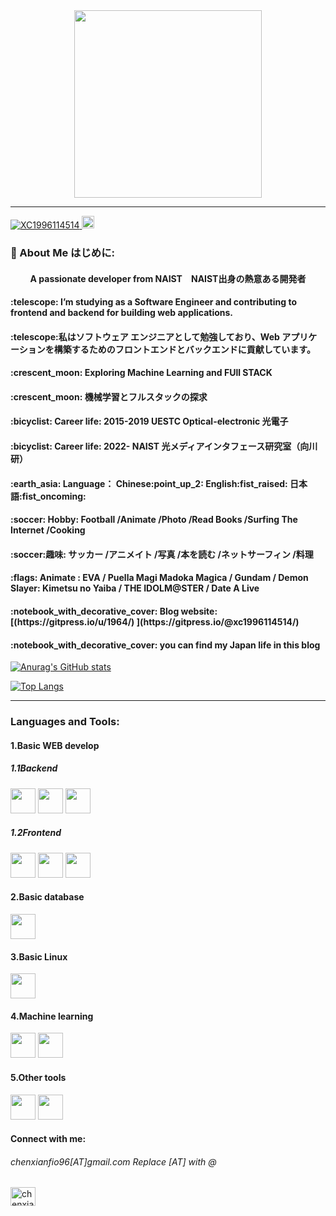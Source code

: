 

          

<!-- 参考网站 https://zenn.dev/yutakatay/articles/kirakira-github-profile-->


<div id="header" align="center">
  <img src="https://media.giphy.com/media/13VFATn4bxBCXm/giphy.gif" width="300"/>
</div>

****

<!-- 在需要进行分割的两行之间添加单独的一行内容：

****
img src="https://media.giphy.com/media/M9gbBd9nbDrOTu1Mqx/giphy.gif"
M9gbBd9nbDrOTu1Mqx 这一段换成
直接复制粘贴
<iframe src="https://giphy.com/embed/bre9Mgy3vkAO7WpwhK" width="480" height="265" frameBorder="0" class="giphy-embed" allowFullScreen></iframe><p><a href="https://giphy.com/gifs/swaps4-bre9Mgy3vkAO7WpwhK">via GIPHY</a></p>

 中的bre9Mgy3vkAO7WpwhK 换成你想要的图片的embed的后缀
 
--> 

<p align="left">
  <a href="https://github.com/XC1996114514/XC1996114514/">
    <img src="https://komarev.com/ghpvc/?username=XC1996114514&color=blueviolet&style=flat" alt="XC1996114514" />
  
   <a href="https://github.com/XC1996114514">
    <img height="20" src="https://img.shields.io/github/followers/XC1996114514?label=follow&logo=github&style=flat" />
  </a>   

    

    
  </p>

  <!--添加计数标签
https://github.com/antonkomarev/github-profile-views-counter   要改的改img后面加&
-->


  
  
### :mount_fuji: About Me はじめに:
  
<h4 align="middle">A passionate developer from NAIST　NAIST出身の熱意ある開発者　</h4>





<h4 align="left">:telescope: I’m studying as a Software Engineer and contributing to frontend and backend for building web applications.</h4>

<h4 align="left">:telescope:私はソフトウェア エンジニアとして勉強しており、Web アプリケーションを構築するためのフロントエンドとバックエンドに貢献しています。</h4>

<h4 align="left">:crescent_moon: Exploring Machine Learning and FUll STACK</h4>
<h4 align="left">:crescent_moon: 機械学習とフルスタックの探求</h4>
<h4 align="left">:bicyclist: Career life: 2015-2019 UESTC   Optical-electronic 光電子  </h4>

<h4 align="left">:bicyclist: Career life: 2022- NAIST 光メディアインタフェース研究室（向川研）  </h4>

<h4 align="left"> :earth_asia: Language： Chinese:point_up_2:  English:fist_raised:   日本語:fist_oncoming:　</h4>

<h4 align="left">:soccer: Hobby: Football /Animate /Photo /Read Books /Surfing The Internet /Cooking</h4>

<h4 align="left">:soccer:趣味: サッカー /アニメイト /写真 /本を読む /ネットサーフィン /料理 </h4>

<h4 align="left">:flags: Animate : EVA / Puella Magi Madoka Magica / Gundam / Demon Slayer: Kimetsu no Yaiba / THE IDOLM@STER / Date A Live</h4>

<h4 align="left">:notebook_with_decorative_cover: Blog website: [(https://gitpress.io/u/1964/)       ](https://gitpress.io/@xc1996114514/)</h4>

<h4 align="left">:notebook_with_decorative_cover:  you can find my Japan life in this blog </h4>


[![Anurag's GitHub stats](https://github-readme-stats.vercel.app/api?username=XC1996114514&show_icons=true&theme=cobalt
)](https://github.com/anuraghazra/github-readme-stats)



[![Top Langs](https://github-readme-stats.vercel.app/api/top-langs/?username=XC1996114514&exclude_repo=github-slideshow)](https://github.com/anuraghazra/github-readme-stats)



****
<h3 align="left">Languages and Tools:</h3>
<h4 align="left">1.Basic WEB develop</h4>

<h5 align="left">1.1Backend </h5>
<img src="https://cdn.jsdelivr.net/gh/devicons/devicon/icons/go/go-original-wordmark.svg" width="40" height="40" />
<img src="https://cdn.jsdelivr.net/gh/devicons/devicon/icons/cplusplus/cplusplus-plain.svg" width="40" height="40"/>
<img src="https://cdn.jsdelivr.net/gh/devicons/devicon/icons/java/java-original-wordmark.svg" width="40" height="40" />


                    
<h5 align="left">1.2Frontend</h5>  
 
<img src="https://cdn.jsdelivr.net/gh/devicons/devicon/icons/javascript/javascript-original.svg" width="40" height="40"/>
<img src="https://cdn.jsdelivr.net/gh/devicons/devicon/icons/css3/css3-original-wordmark.svg"  width="40" height="40" />
<img src="https://cdn.jsdelivr.net/gh/devicons/devicon/icons/html5/html5-plain-wordmark.svg"  width="40" height="40" />
                             
          
<h4 align="left">2.Basic database</h4>

<img src="https://cdn.jsdelivr.net/gh/devicons/devicon/icons/mysql/mysql-original-wordmark.svg" width="40" height="40" />
          

 
<h4 align="left">3.Basic Linux</h4>


<img src="https://cdn.jsdelivr.net/gh/devicons/devicon/icons/centos/centos-original-wordmark.svg" width="40" height="40"/>
          
<h4 align="left">4.Machine learning</h4>

<img src="https://cdn.jsdelivr.net/gh/devicons/devicon/icons/python/python-original-wordmark.svg" width="40" height="40" />
<img src="https://cdn.jsdelivr.net/gh/devicons/devicon/icons/pytorch/pytorch-plain-wordmark.svg" width="40" height="40" />
                    
<h4 align="left">5.Other tools</h4>


<img src="https://cdn.jsdelivr.net/gh/devicons/devicon/icons/matlab/matlab-original.svg" width="40" height="40" />

<img src="https://cdn.jsdelivr.net/gh/devicons/devicon/icons/git/git-original-wordmark.svg" width="40" height="40" />
                    


<h4 align="left">Connect with me: </h4>
<p align="left">
  
<h6 align="left">chenxianfio96[AT]gmail.com  Replace [AT] with @   </h6>
  
<a href="https://www.leetcode.com/chenxianfio96" target="blank"><img align="center" src="https://raw.githubusercontent.com/rahuldkjain/github-profile-readme-generator/master/src/images/icons/Social/leet-code.svg" alt="chenxianfio96" height="30" width="40" /></a>
</p>

